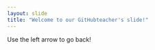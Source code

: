 ```yaml
---
layout: slide
title: "Welcome to our GitHubteacher's slide!"
---
```


Use the left arrow to go back!
